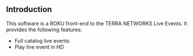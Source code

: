 Introduction
------------
This software is a ROKU front-end to the TERRA NETWORKS Live Events.  It provides the following features:
 * Full catalog live events 
 * Play live event in HD
